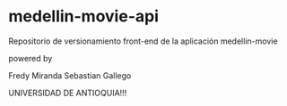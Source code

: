 medellin-movie-api
==================

Repositorio de versionamiento front-end de la aplicación medellin-movie

powered by

Fredy Miranda
Sebastian Gallego


UNIVERSIDAD DE ANTIOQUIA!!!
